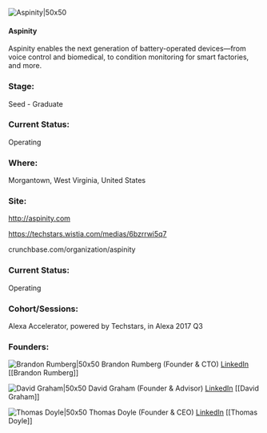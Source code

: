 

![Aspinity|50x50](https://apimg.techstars.com/connect/images/image_files/5d110dba34a60d3b00000117/original/Aspinity_black.jpg)

#### Aspinity
Aspinity enables the next generation of battery-operated devices—from voice control and biomedical, to condition monitoring for smart factories, and more.

### Stage: 
Seed - Graduate 

### Current Status: 
Operating

### Where:
Morgantown, West Virginia, United States

### Site:
http://aspinity.com

https://techstars.wistia.com/medias/6bzrrwi5q7

crunchbase.com/organization/aspinity

### Current Status: 
Operating

### Cohort/Sessions: 
Alexa Accelerator, powered by Techstars, in Alexa 2017 Q3

### Founders: 

![Brandon Rumberg|50x50](https://apimg.techstars.com/connect/images/image_files/594042689c66a90d9a00001e/original/Brandon_Rumberg_CTO_Aspinity.jpg) Brandon Rumberg (Founder & CTO) [LinkedIn](https://linkedin.com/in/brandon-rumberg-61092935) [[Brandon Rumberg]]

![David Graham|50x50](https://apimg.techstars.com/connect/images/image_files/59d2b80a9c66a95ec600009a/original/David_Graham.jpg) David Graham (Founder & Advisor) [LinkedIn](https://linkedin.com/in/david-graham-24148939) [[David Graham]]

![Thomas Doyle|50x50](https://apimg.techstars.com/connect/images/image_files/594c13389c66a95558000011/original/Thomas_Doyle_Founder_Aspinity.jpg) Thomas Doyle (Founder & CEO) [LinkedIn](https://linkedin.com/in/tom-d-ab621110) [[Thomas Doyle]]


